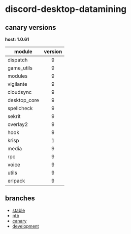 # discord-desktop-datamining

## canary versions

**host: 1.0.61**

| module | version |
| ------ | :-----: |
| dispatch | 9 |
| game_utils | 9 |
| modules | 9 |
| vigilante | 9 |
| cloudsync | 9 |
| desktop_core | 9 |
| spellcheck | 9 |
| sekrit | 9 |
| overlay2 | 9 |
| hook | 9 |
| krisp | 1 |
| media | 9 |
| rpc | 9 |
| voice | 9 |
| utils | 9 |
| erlpack | 9 |

## branches

- [stable](https://github.com/OpenAsar/discord-desktop-datamining/tree/stable)
- [ptb](https://github.com/OpenAsar/discord-desktop-datamining/tree/ptb)
- [canary](https://github.com/OpenAsar/discord-desktop-datamining/tree/canary)
- [development](https://github.com/OpenAsar/discord-desktop-datamining/tree/development)